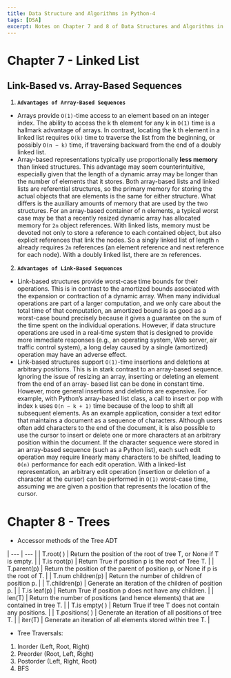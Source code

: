 ```yaml
---
title: Data Structure and Algorithms in Python-4
tags: [DSA]
excerpt: Notes on Chapter 7 and 8 of Data Structures and Algorithms in Python by Michael T. Goodrich, Roberto Tamassia, Michael H. Goldwasser.
---
```


# Chapter 7 - Linked List
## Link-Based vs. Array-Based Sequences
1. **`Advantages of Array-Based Sequences`**
* Arrays provide `O(1)`-time access to an element based on an integer index.
The ability to access the k th element for any k in `O(1)` time is a hallmark
advantage of arrays. In contrast, locating the k th element
in a linked list requires `O(k)` time to traverse the list from the beginning,
or possibly `O(n − k)` time, if traversing backward from the end of a doubly
linked list.
* Array-based representations typically use proportionally **less memory** than
linked structures. This advantage may seem counterintuitive, especially given
that the length of a dynamic array may be longer than the number of elements
that it stores. Both array-based lists and linked lists are referential structures,
so the primary memory for storing the actual objects that are elements is the
same for either structure. What differs is the auxiliary amounts of memory
that are used by the two structures. For an array-based container of n elements, 
a typical worst case may be that a recently resized dynamic array has
allocated memory for `2n` object references. With linked lists, memory must
be devoted not only to store a reference to each contained object, but also
explicit references that link the nodes. So a singly linked list of length `n`
already requires `2n` references (an element reference and next reference for
each node). With a doubly linked list, there are `3n` references.

2. **`Advantages of Link-Based Sequences`**
* Link-based structures provide worst-case time bounds for their operations.
This is in contrast to the amortized bounds associated with the expansion or
contraction of a dynamic array.
When many individual operations are part of a larger computation, and we
only care about the total time of that computation, an amortized bound is as
good as a worst-case bound precisely because it gives a guarantee on the sum
of the time spent on the individual operations.
However, if data structure operations are used in a real-time system that is 
designed to provide more immediate responses (e.g., an operating system, Web
server, air traffic control system), a long delay caused by a single (amortized)
operation may have an adverse effect.
* Link-based structures support `O(1)`-time insertions and deletions at 
arbitrary positions.
This is in stark contrast to an array-based sequence. Ignoring the issue of
resizing an array, inserting or deleting an element from the end of an array-
based list can be done in constant time. However, more general insertions and
deletions are expensive. For example, with Python’s array-based list class, a
call to insert or pop with index `k` uses `O(n − k + 1)` time because of the loop
to shift all subsequent elements.
As an example application, consider a text editor that maintains a document
as a sequence of characters. Although users often add characters to the end
of the document, it is also possible to use the cursor to insert or delete one or
more characters at an arbitrary position within the document. If the 
character sequence were stored in an array-based sequence (such as a Python list),
each such edit operation may require linearly many characters to be shifted,
leading to `O(n)` performance for each edit operation. With a linked-list 
representation, an arbitrary edit operation (insertion or deletion of a character
at the cursor) can be performed in `O(1)` worst-case time, assuming we are
given a position that represents the location of the cursor.

# Chapter 8 - Trees

* Accessor methods of the Tree ADT

| --- | --- |
| T.root( ) | Return the position of the root of tree T, or None if T is empty. |
| T.is root(p) | Return True if position p is the root of Tree T. |
| T.parent(p) | Return the position of the parent of position p, or None if p is the root of T. |
| T.num children(p) | Return the number of children of position p. |
| T.children(p) | Generate an iteration of the children of position p. |
| T.is leaf(p) | Return True if position p does not have any children. |
| len(T) | Return the number of positions (and hence elements) that are contained in tree T. |
| T.is empty( ) | Return True if tree T does not contain any positions. |
| T.positions( ) | Generate an iteration of all positions of tree T. |
| iter(T) | Generate an iteration of all elements stored within tree T. |


* Tree Traversals:
1. Inorder (Left, Root, Right)
2. Preorder (Root, Left, Right)
3. Postorder (Left, Right, Root)
4. BFS